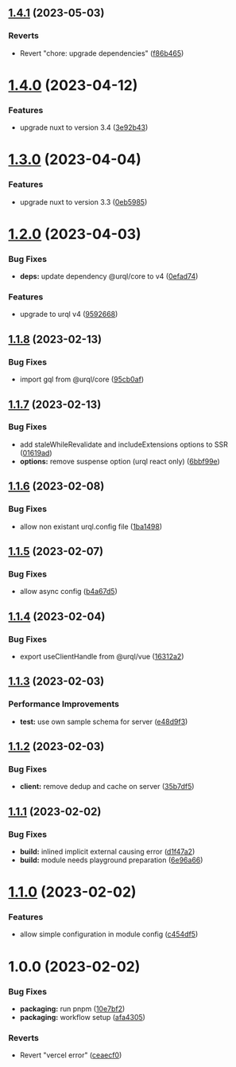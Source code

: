 ## [1.4.1](https://github.com/gbicou/nuxt-urql/compare/v1.4.0...v1.4.1) (2023-05-03)


### Reverts

* Revert "chore: upgrade dependencies" ([f86b465](https://github.com/gbicou/nuxt-urql/commit/f86b4651a20ce93cf77dfdd573dc16ce44a8d605))

# [1.4.0](https://github.com/gbicou/nuxt-urql/compare/v1.3.0...v1.4.0) (2023-04-12)


### Features

* upgrade nuxt to version 3.4 ([3e92b43](https://github.com/gbicou/nuxt-urql/commit/3e92b43036f34daaeef1d190390af8b07e97cd11))

# [1.3.0](https://github.com/gbicou/nuxt-urql/compare/v1.2.0...v1.3.0) (2023-04-04)


### Features

* upgrade nuxt to version 3.3 ([0eb5985](https://github.com/gbicou/nuxt-urql/commit/0eb59853794b3ebd79fcdd9f8d47e8edc7ef45d2))

# [1.2.0](https://github.com/gbicou/nuxt-urql/compare/v1.1.8...v1.2.0) (2023-04-03)


### Bug Fixes

* **deps:** update dependency @urql/core to v4 ([0efad74](https://github.com/gbicou/nuxt-urql/commit/0efad74acc75e36a2b6e351d35a7448765e1b5fe))


### Features

* upgrade to urql v4 ([9592668](https://github.com/gbicou/nuxt-urql/commit/959266809872de8bc0ae75cc10863d7f8321622f))

## [1.1.8](https://github.com/gbicou/nuxt-urql/compare/v1.1.7...v1.1.8) (2023-02-13)


### Bug Fixes

* import gql from @urql/core ([95cb0af](https://github.com/gbicou/nuxt-urql/commit/95cb0af95b8ab3de8c71b34b11928b54d7d75b54))

## [1.1.7](https://github.com/gbicou/nuxt-urql/compare/v1.1.6...v1.1.7) (2023-02-13)


### Bug Fixes

* add staleWhileRevalidate and includeExtensions options to SSR ([01619ad](https://github.com/gbicou/nuxt-urql/commit/01619ad2447d06b67c295f02bbc2991bbb982c3d))
* **options:** remove suspense option (urql react only) ([6bbf99e](https://github.com/gbicou/nuxt-urql/commit/6bbf99ef16dee5bd1d8059d5d09acb9ed8b6b0d1))

## [1.1.6](https://github.com/gbicou/nuxt-urql/compare/v1.1.5...v1.1.6) (2023-02-08)


### Bug Fixes

* allow non existant urql.config file ([1ba1498](https://github.com/gbicou/nuxt-urql/commit/1ba14989715a103af45f7d3265b46e6249049877))

## [1.1.5](https://github.com/gbicou/nuxt-urql/compare/v1.1.4...v1.1.5) (2023-02-07)


### Bug Fixes

* allow async config ([b4a67d5](https://github.com/gbicou/nuxt-urql/commit/b4a67d50e2d0fa8eef42bc901362710aaeea051e))

## [1.1.4](https://github.com/gbicou/nuxt-urql/compare/v1.1.3...v1.1.4) (2023-02-04)


### Bug Fixes

* export useClientHandle from @urql/vue ([16312a2](https://github.com/gbicou/nuxt-urql/commit/16312a219803eab663ca8f970f52146f99dea99f))

## [1.1.3](https://github.com/gbicou/nuxt-urql/compare/v1.1.2...v1.1.3) (2023-02-03)


### Performance Improvements

* **test:** use own sample schema for server ([e48d9f3](https://github.com/gbicou/nuxt-urql/commit/e48d9f3bde4d37d173e3c8888c7d0b857bb8af21))

## [1.1.2](https://github.com/gbicou/nuxt-urql/compare/v1.1.1...v1.1.2) (2023-02-03)


### Bug Fixes

* **client:** remove dedup and cache on server ([35b7df5](https://github.com/gbicou/nuxt-urql/commit/35b7df5b31d39b2f3f23432968ec9baacbea1828))

## [1.1.1](https://github.com/gbicou/nuxt-urql/compare/v1.1.0...v1.1.1) (2023-02-02)


### Bug Fixes

* **build:** inlined implicit external causing error ([d1f47a2](https://github.com/gbicou/nuxt-urql/commit/d1f47a25eac6c611a048dc41fb78e00167f4f637))
* **build:** module needs playground preparation ([6e96a66](https://github.com/gbicou/nuxt-urql/commit/6e96a66579a2d9d601efd98b971d8947133a52e0))

# [1.1.0](https://github.com/gbicou/nuxt-urql/compare/v1.0.0...v1.1.0) (2023-02-02)


### Features

* allow simple configuration in module config ([c454df5](https://github.com/gbicou/nuxt-urql/commit/c454df5ec88b0eea8810fe85e4cbca71875cee15))

# 1.0.0 (2023-02-02)


### Bug Fixes

* **packaging:** run pnpm ([10e7bf2](https://github.com/gbicou/nuxt-urql/commit/10e7bf2fe31b624503d702e7f9ed0f0e79050abc))
* **packaging:** workflow setup ([afa4305](https://github.com/gbicou/nuxt-urql/commit/afa4305711dd55ef41cf9d401bc5743b78156bf3))


### Reverts

* Revert "vercel error" ([ceaecf0](https://github.com/gbicou/nuxt-urql/commit/ceaecf0de4bd75514b0f63d50eca63ad4e1e6ca7))
